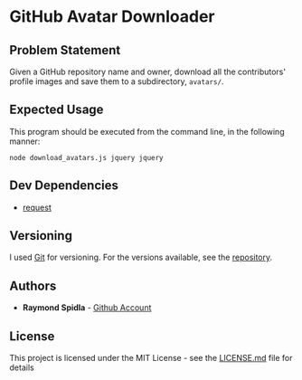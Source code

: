 # GitHub Avatar Downloader

## Problem Statement

Given a GitHub repository name and owner, download all the contributors' profile images and save them to a subdirectory, `avatars/`.

## Expected Usage

This program should be executed from the command line, in the following manner:

`node download_avatars.js jquery jquery`

## Dev Dependencies
* [request](https://www.npmjs.com/package/request)

## Versioning

I used [Git](https://git-scm.com/) for versioning. For the versions available, see the [repository](https://github.com/RSpidla/tinyApp_version_2). 

## Authors

* **Raymond Spidla** - [Github Account](https://github.com/RSpidla)

## License

This project is licensed under the MIT License - see the [LICENSE.md](LICENSE.md) file for details